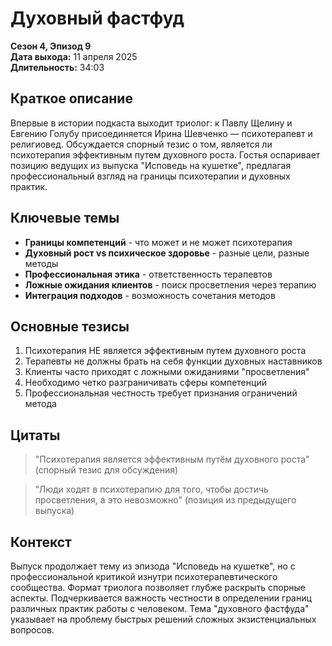 # Духовный фастфуд
**Сезон 4, Эпизод 9**  
**Дата выхода:** 11 апреля 2025  
**Длительность:** 34:03

## Краткое описание

Впервые в истории подкаста выходит триолог: к Павлу Щелину и Евгению Голубу присоединяется Ирина Шевченко — психотерапевт и религиовед. Обсуждается спорный тезис о том, является ли психотерапия эффективным путем духовного роста. Гостья оспаривает позицию ведущих из выпуска "Исповедь на кушетке", предлагая профессиональный взгляд на границы психотерапии и духовных практик.

## Ключевые темы

- **Границы компетенций** - что может и не может психотерапия
- **Духовный рост vs психическое здоровье** - разные цели, разные методы  
- **Профессиональная этика** - ответственность терапевтов
- **Ложные ожидания клиентов** - поиск просветления через терапию
- **Интеграция подходов** - возможность сочетания методов

## Основные тезисы

1. Психотерапия НЕ является эффективным путем духовного роста
2. Терапевты не должны брать на себя функции духовных наставников
3. Клиенты часто приходят с ложными ожиданиями "просветления"
4. Необходимо четко разграничивать сферы компетенций
5. Профессиональная честность требует признания ограничений метода

## Цитаты

> "Психотерапия является эффективным путём духовного роста" (спорный тезис для обсуждения)

> "Люди ходят в психотерапию для того, чтобы достичь просветления, а это невозможно" (позиция из предыдущего выпуска)

## Контекст

Выпуск продолжает тему из эпизода "Исповедь на кушетке", но с профессиональной критикой изнутри психотерапевтического сообщества. Формат триолога позволяет глубже раскрыть спорные аспекты. Подчеркивается важность честности в определении границ различных практик работы с человеком. Тема "духовного фастфуда" указывает на проблему быстрых решений сложных экзистенциальных вопросов.